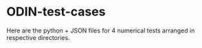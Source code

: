 # ODIN-test-cases
Here are the python + JSON files for 4 numerical tests arranged in respective directories.



 
